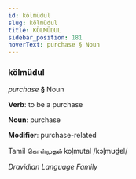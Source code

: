 ```yaml
---
id: kölmüdul
slug: kölmüdul
title: KÖLMÜDUL
sidebar_position: 181
hoverText: purchase § Noun
---
```


### kölmüdul

*purchase* **§** Noun

**Verb**: to be a purchase

**Noun**: purchase

**Modifier**: purchase-related

Tamil கொள்முதல் koḷmutal /kɔɭmʊd̪ɐl/

*Dravidian Language Family*